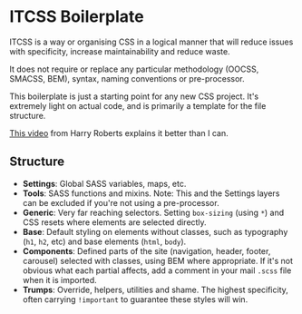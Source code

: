 # ITCSS Boilerplate

ITCSS is a way or organising CSS in a logical manner that will reduce issues with specificity, increase maintainability and reduce waste.

It does not require or replace any particular methodology (OOCSS, SMACSS, BEM), syntax, naming conventions or pre-processor.

This boilerplate is just a starting point for any new CSS project. It's extremely light on actual code, and is primarily a template for the file structure.

[This video](https://www.youtube.com/watch?v=1OKZOV-iLj4) from Harry Roberts explains it better than I can.

## Structure

* **Settings**: Global SASS variables, maps, etc.
* **Tools**: SASS functions and mixins. Note: This and the Settings layers can be excluded if you're not using a pre-processor.
* **Generic**: Very far reaching selectors. Setting `box-sizing` (using `*`) and CSS resets where elements are selected directly.
* **Base**: Default styling on elements without classes, such as typography (`h1`, `h2`, etc) and base elements (`html`, `body`).
* **Components**: Defined parts of the site (navigation, header, footer, carousel) selected with classes, using BEM where appropriate. If it's not obvious what each partial affects, add a comment in your mail `.scss` file when it is imported.
* **Trumps**: Override, helpers, utilities and shame. The highest specificity, often carrying `!important` to guarantee these styles will win.
